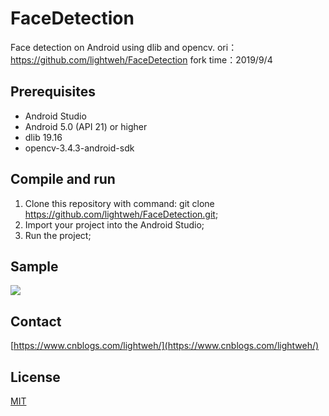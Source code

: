 # FaceDetection
Face detection on Android using dlib and opencv.
ori：https://github.com/lightweh/FaceDetection
fork time：2019/9/4

## Prerequisites
- Android Studio
- Android 5.0 (API 21) or higher
- dlib 19.16
- opencv-3.4.3-android-sdk

## Compile and run
1. Clone this repository with command: git clone https://github.com/lightweh/FaceDetection.git;
2. Import your project into the Android Studio;
3. Run the project;

## Sample
![](https://raw.githubusercontent.com/lightweh/FaceDetection/master/sample/demo.gif)

## Contact
[https://www.cnblogs.com/lightweh/](https://www.cnblogs.com/lightweh/)

## License
[MIT](https://github.com/lightweh/FaceDetection/blob/master/LICENSE)

